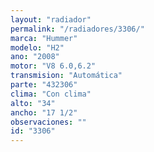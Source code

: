 ```yaml
---
layout: "radiador"
permalink: "/radiadores/3306/"
marca: "Hummer"
modelo: "H2"
ano: "2008"
motor: "V8 6.0,6.2"
transmision: "Automática"
parte: "432306"
clima: "Con clima"
alto: "34"
ancho: "17 1/2"
observaciones: ""
id: "3306"
---
```


